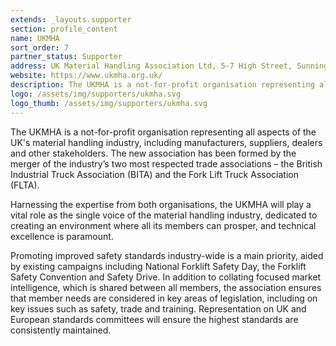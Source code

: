 ```yaml
---
extends: _layouts.supporter
section: profile_content
name: UKMHA
sort_order: 7
partner_status: Supporter
address: UK Material Handling Association Ltd, 5-7 High Street, Sunninghill, Ascot, Berkshire, SL5 9NQ
website: https://www.ukmha.org.uk/
description: The UKMHA is a not-for-profit organisation representing all aspects of the UK's material handling industry, including manufacturers, suppliers, dealers and other stakeholders. 
logo: /assets/img/supporters/ukmha.svg
logo_thumb: /assets/img/supporters/ukmha.svg
---
```


The UKMHA is a not-for-profit organisation representing all aspects of the UK's material handling industry, including manufacturers, suppliers, dealers and other stakeholders. The new association has been formed by the merger of the industry’s two most respected trade associations – the British Industrial Truck Association (BITA) and the Fork Lift Truck Association (FLTA).

Harnessing the expertise from both organisations, the UKMHA will play a vital role as the single voice of the material handling industry, dedicated to creating an environment where all its members can prosper, and technical excellence is paramount.

Promoting improved safety standards industry-wide is a main priority, aided by existing campaigns including National Forklift Safety Day, the Forklift Safety Convention and Safety Drive. In addition to collating focused market intelligence, which is shared between all members, the association ensures that member needs are considered in key areas of legislation, including on key issues such as safety, trade and training. Representation on UK and European standards committees will ensure the highest standards are consistently maintained.